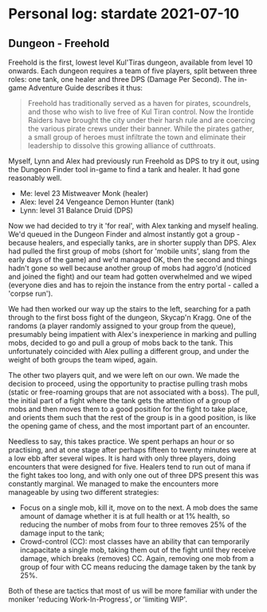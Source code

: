 # Personal log: stardate 2021-07-10

## Dungeon - Freehold

Freehold is the first, lowest level Kul'Tiras dungeon, available from level 10 onwards. Each dungeon requires a team of five players, split between three roles: one tank, one healer and three DPS (Damage Per Second). The in-game Adventure Guide describes it thus:

> Freehold has traditionally served as a haven for pirates, scoundrels, and those who wish to live free of Kul Tiran control. Now the Irontide Raiders have brought the city under their harsh rule and are coercing the various pirate crews under their banner. While the pirates gather, a small group of heroes must infiltrate the town and eliminate their leadership to dissolve this growing alliance of cutthroats.

Myself, Lynn and Alex had previously run Freehold as DPS to try it out, using the Dungeon Finder tool in-game to find a tank and healer. It had gone reasonably well.

- Me: level 23 Mistweaver Monk (healer)
- Alex: level 24 Vengeance Demon Hunter (tank)
- Lynn: level 31 Balance Druid (DPS)

Now we had decided to try it 'for real', with Alex tanking and myself healing. We'd queued in the Dungeon Finder and almost instantly got a group - because healers, and especially tanks, are in shorter supply than DPS. Alex had pulled the first group of mobs (short for 'mobile units', slang from the early days of the game) and we'd managed OK, then the second and things hadn't gone so well because another group of mobs had aggro'd (noticed and joined the fight) and our team had gotten overwhelmed and we wiped (everyone dies and has to rejoin the instance from the entry portal - called a 'corpse run').

We had then worked our way up the stairs to the left, searching for a path through to the first boss fight of the dungeon, Skycap'n Kragg. One of the randoms (a player randomly assigned to your group from the queue), presumably being impatient with Alex's inexperience in marking and pulling mobs, decided to go and pull a group of mobs back to the tank. This unfortunately coincided with Alex pulling a different group, and under the weight of both groups the team wiped, again.

The other two players quit, and we were left on our own. We made the decision to proceed, using the opportunity to practise pulling trash mobs (static or free-roaming groups that are not associated with a boss). The pull, the initial part of a fight where the tank gets the attention of a group of mobs and then moves them to a good position for the fight to take place, and orients them such that the rest of the group is in a good position, is like the opening game of chess, and the most important part of an encounter.

Needless to say, this takes practice. We spent perhaps an hour or so practising, and at one stage after perhaps fifteen to twenty minutes were at a low ebb after several wipes. It is hard with only three players, doing encounters that were designed for five. Healers tend to run out of mana if the fight takes too long, and with only one out of three DPS present this was constantly marginal. We managed to make the encounters more manageable by using two different strategies:

* Focus on a single mob, kill it, move on to the next. A mob does the same amount of damage whether it is at full health or at 1% health, so reducing the number of mobs from four to three removes 25% of the damage input to the tank;
* Crowd-control (CC): most classes have an ability that can temporarily incapacitate a single mob, taking them out of the fight until they receive damage, which breaks (removes) CC. Again, removing one mob from a group of four with CC means reducing the damage taken by the tank by 25%.

Both of these are tactics that most of us will be more familiar with under the moniker 'reducing Work-In-Progress', or 'limiting WIP'.

